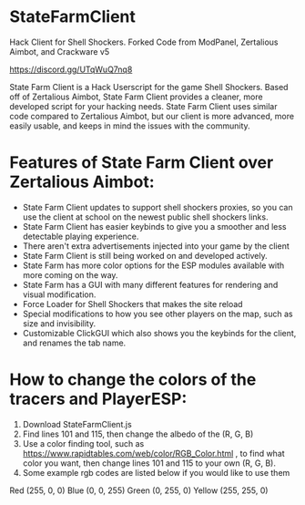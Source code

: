 # StateFarmClient
Hack Client for Shell Shockers. Forked Code from ModPanel, Zertalious Aimbot, and Crackware v5

https://discord.gg/UTqWuQ7nq8 

State Farm Client is a Hack Userscript for the game Shell Shockers. Based off of Zertalious Aimbot, State Farm Client provides a cleaner, more developed script for your hacking needs. State Farm Client uses similar code compared to Zertalious Aimbot, but our client is more advanced, more easily usable, and keeps in mind the issues with the community.

# Features of State Farm Client over Zertalious Aimbot:
- State Farm Client updates to support shell shockers proxies, so you can use the client at school on the newest public shell shockers links.
- State Farm Client has easier keybinds to give you a smoother and less detectable playing experience.
- There aren't extra advertisements injected into your game by the client
- State Farm Client is still being worked on and developed actively.
- State Farm has more color options for the ESP modules available with more coming on the way.
- State Farm has a GUI with many different features for rendering and visual modification.
- Force Loader for Shell Shockers that makes the site reload
- Special modifications to how you see other players on the map, such as size and invisibility.
- Customizable ClickGUI which also shows you the keybinds for the client, and renames the tab name.

# How to change the colors of the tracers and PlayerESP:
1. Download StateFarmClient.js
2. Find lines 101 and 115, then change the albedo of the (R, G, B)
3. Use a color finding tool, such as https://www.rapidtables.com/web/color/RGB_Color.html , to find what color you want, then change lines 101 and 115 to your own (R, G, B).
4. Some example rgb codes are listed below if you would like to use them

Red (255, 0, 0)
Blue (0, 0, 255)
Green (0, 255, 0)
Yellow (255, 255, 0)
